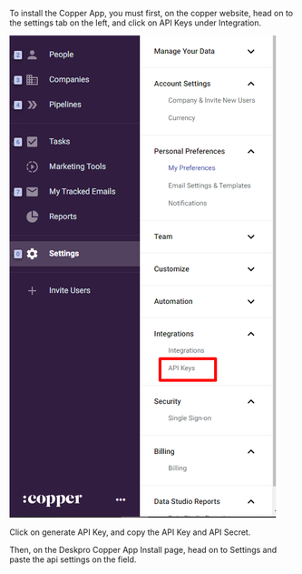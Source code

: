 To install the Copper App, you must first, on the copper website, head on to the settings tab on the left, and click on API Keys under Integration.

[![](/docs/assets/setup/copper_page.png)](/docs/assets/setup/copper_page.png)

Click on generate API Key, and copy the API Key and API Secret.

Then, on the Deskpro Copper App Install page, head on to Settings and paste the api settings on the field.

